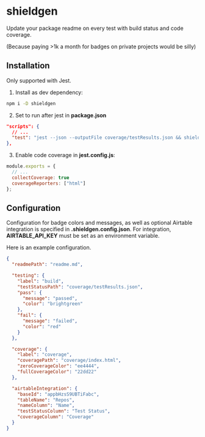 # shieldgen

Update your package readme on every test with build status and code coverage.

(Because paying >1k a month for badges on private projects would be silly)

## Installation

Only supported with Jest.

1. Install as dev dependency:

```sh
npm i -D shieldgen
```

2. Set to run after jest in **package.json**

```json
"scripts": {
  // ...
  "test": "jest --json --outputFile coverage/testResults.json && shieldgen"
},
```

3. Enable code coverage in **jest.config.js**:

```js
module.exports = {
  // ...
  collectCoverage: true
  coverageReporters: ["html"]
};
```

## Configuration

Configuration for badge colors and messages, as well as optional Airtable integration is specified in **.shieldgen.config.json**. For integration, **AIRTABLE_API_KEY** must be set as an environment variable.

Here is an example configuration.

```json
{
  "readmePath": "readme.md",

  "testing": {
    "label": "build",
    "testStatusPath": "coverage/testResults.json",
    "pass": {
      "message": "passed",
      "color": "brightgreen"
    },
    "fail": {
      "message": "failed",
      "color": "red"
    }
  },

  "coverage": {
    "label": "coverage",
    "coveragePath": "coverage/index.html",
    "zeroCoverageColor": "ee4444",
    "fullCoverageColor": "22dd22"
  },

  "airtableIntegration": {
    "baseId": "appbHzsS9UBTiFabc",
    "tableName": "Repos",
    "nameColumn": "Name",
    "testStatusColumn": "Test Status",
    "coverageColumn": "Coverage"
  }
}
```